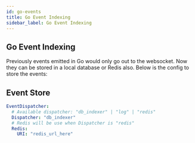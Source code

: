 ```yaml
---
id: go-events
title: Go Event Indexing
sidebar_label: Go Event Indexing
---
```


## Go Event Indexing

Previously events emitted in Go would only go out to the websocket. Now they can be stored in a local database or Redis also. Below is the config to store the events:

## Event Store

```yaml
EventDispatcher:
  # Available dispatcher: "db_indexer" | "log" | "redis"
  Dispatcher: "db_indexer"
  # Redis will be use when Dispatcher is "redis"
  Redis:
    URI: "redis_url_here"
```